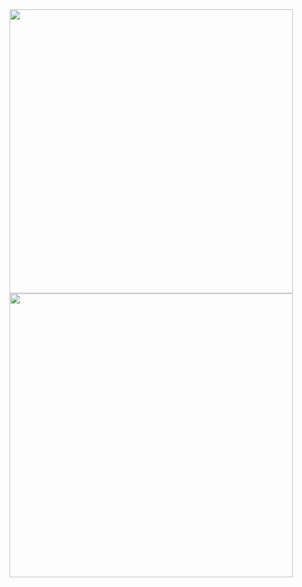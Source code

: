 <img src ="https://github.com/Maga002/Spring-Data-JPA-Library/assets/72382783/4bec2b84-e237-41e6-a5db-5323b6a663c9" width = "500">
<img src="https://github.com/Maga002/Spring-Data-JPA-Library/assets/72382783/c69da5a3-5ce5-445b-9c2a-9868b8604a10" width="500">
